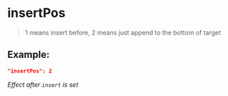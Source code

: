 # insertPos
>1 means insert before, 2 means just append to the bottom of target

Example:
--
```JSON
"insertPos": 2
```

*Effect after `insert` is set*